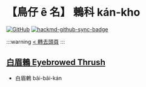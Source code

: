 # 【鳥仔 ê 名】 鶇科 kán-kho

[![GitHub](https://img.shields.io/badge/GitHub-black?logo=github)](https://github.com/siansiansu/tsiau-a-e-mia)
[![hackmd-github-sync-badge](https://hackmd.io/FvhmP_y2RoyBzBgJ8qDqWg/badge)](https://hackmd.io/FvhmP_y2RoyBzBgJ8qDqWg)

:::warning
[< 轉去頭頁](https://hackmd.io/@siansiansu/Hy4VzNvha)
:::

## [白眉鶇 Eyebrowed Thrush](https://ebird.org/species/eyethr)

- 白眉鶇 bâi-bâi-kán

